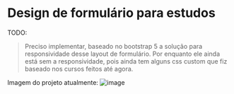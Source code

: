 # Design de formulário para estudos

TODO:
>Preciso implementar, baseado no bootstrap 5 a solução para responsividade desse layout de formulário. Por enquanto ele ainda está sem a responsividade,
pois ainda tem alguns css custom que fiz baseado nos cursos feitos até agora.

Imagem do projeto atualmente: 
![image](https://user-images.githubusercontent.com/49026950/113499147-16295e00-94ea-11eb-8ab8-1926f3067a9f.png)
